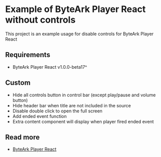 # Example of ByteArk Player React without controls

This project is an example usage for disable controls for ByteArk Player React

## Requirements

- ByteArk Player React v1.0.0-beta17^

## Custom

- Hide all controls button in control bar (except play/pause and volume button)
- Hide header bar when title are not included in the source
- Disable double click to open the full screen
- Add ended event function
- Extra content component will display when player fired ended event

## Read more

- [ByteArk Player React](https://github.com/byteark/byteark-player-react)
